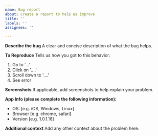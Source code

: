```yaml
---
name: Bug report
about: Create a report to help us improve
title: ''
labels: ''
assignees: ''

---
```


**Describe the bug**
A clear and concise description of what the bug helps. 

**To Reproduce**
Tells us how you got to this behavior:
1. Go to '...'
2. Click on '....'
3. Scroll down to '....'
4. See error

**Screenshots**
If applicable, add screenshots to help explain your problem.

**App Info (please complete the following information):**
 - OS: [e.g. iOS, Windows, Linux]
 - Browser [e.g. chrome, safari]
 - Version [e.g. 1.0.1.16]

**Additional context**
Add any other context about the problem here.
